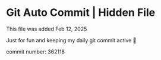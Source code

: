 # Git Auto Commit | Hidden File

This file was added Feb 12, 2025

Just for fun and keeping my daily git commit active 🤪

commit number: 362118

